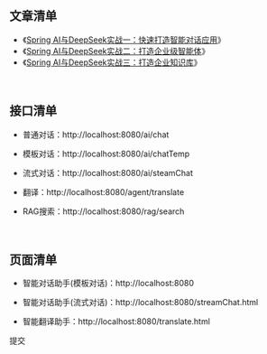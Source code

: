 ## 文章清单
- 《[Spring AI与DeepSeek实战一：快速打造智能对话应用](https://mp.weixin.qq.com/s/Y4hRX5gmmGcSxc_YK0TAgw)》
- 《[Spring AI与DeepSeek实战二：打造企业级智能体](https://mp.weixin.qq.com/s/g73g6JpE73GcAEy8MygBlg)》
- 《[Spring AI与DeepSeek实战三：打造企业知识库](https://mp.weixin.qq.com/s/Hv11MahaaEfHJP4DEFi2tg)》

&nbsp;
## 接口清单
- 普通对话：http://localhost:8080/ai/chat
- 模板对话：http://localhost:8080/ai/chatTemp
- 流式对话：http://localhost:8080/ai/steamChat

- 翻译：http://localhost:8080/agent/translate

- RAG搜索：http://localhost:8080/rag/search

&nbsp;
## 页面清单
- 智能对话助手(模板对话)：http://localhost:8080
- 智能对话助手(流式对话)：http://localhost:8080/streamChat.html

- 智能翻译助手：http://localhost:8080/translate.html

提交